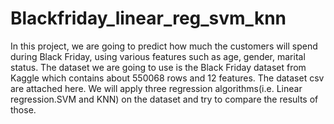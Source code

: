 # Blackfriday_linear_reg_svm_knn

In this project, we are going to predict how much the customers will spend during Black Friday, using various features such as age, gender, marital status. The dataset we are going to use is the Black Friday dataset from Kaggle which contains about 550068 rows and 12 features. The dataset csv are attached here.
We will apply three regression algorithms(i.e. Linear regression.SVM and KNN) on the dataset and try to compare the results of those.
